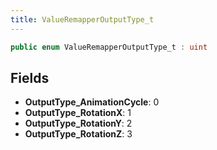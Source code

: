```yaml
---
title: ValueRemapperOutputType_t
---
```


```csharp
public enum ValueRemapperOutputType_t : uint
```

## Fields

- **OutputType_AnimationCycle**: 0
- **OutputType_RotationX**: 1
- **OutputType_RotationY**: 2
- **OutputType_RotationZ**: 3

